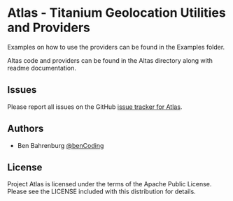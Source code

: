 # Atlas - Titanium Geolocation Utilities and Providers

Examples on how to use the providers can be found in the Examples folder.

Altas code and providers can be found in the Altas directory along with readme documentation.

## Issues

Please report all issues on the GitHub [issue tracker for Atlas](https://github.com/benbahrenburg/Atlas/issues).

## Authors

  * Ben Bahrenburg [@benCoding](http://twitter.com/benCoding)

## License ##

Project Atlas is licensed under the terms of the Apache Public License. Please see the LICENSE included with this distribution for details.